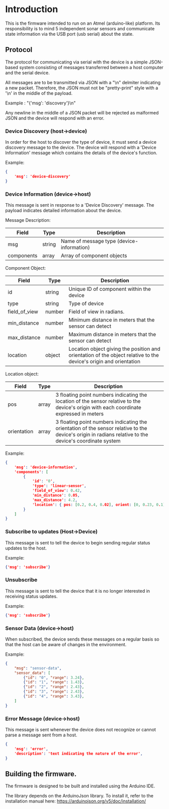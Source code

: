 # Introduction

This is the firmware intended to run on an Atmel (arduino-like)
platform.  Its responsibility is to mind 5 independent sonar sensors
and communicate state information via the USB port (usb serial)
about the state.

## Protocol

The protocol for communicating via serial with the device is a
simple JSON-based system consisting of messages transferred between
a host computer and the serial device.

All messages are to be transmitted via JSON with a "\n" delmiter indicating
a new packet.  Therefore, the JSON must not be "pretty-print" style with a
'\n' in the middle of the payload.

Example : "{'msg': 'discovery'}\n"

Any newline in the middle of a JSON packet will be rejected as malformed JSON
and the device will respond with an error.

### Device Discovery (host->device)
In order for the host to discover the type of device, it must send
a device discovery message to the device.  The device will respond with a
'Device Information' message which contains the details of the device's
function.

Example:
```json
{
    'msg': 'device-discovery'
}
```


### Device Information (device->host)

This message is sent in response to a 'Device Discovery' message.  The payload
indicates detailed information about the device.

Message Description:

|Field       | Type  | Description                               |
|------------|-------|-------------------------------------------|
| msg        | string| Name of message type (device-information) |
| components | array | Array of component objects                |

Component Object:

|Field       | Type   | Description                               |
|------------|------- |-------------------------------------------|
| id         | string | Unique ID of component within the device  |
| type       | string | Type of device |
| field_of_view | number | Field of view in radians. |
| min_distance | number | Minimum distance in meters that the sensor can detect |
| max_distance | number | Maximum distance in meters that the sensor can detect|
| location | object | Location object giving the position and orientation of the object relative to the device's origin and orientation|

Location object:

|Field       | Type  | Description                               |
|------------|-------|-------------------------------------------|
| pos        | array | 3 floating point numbers indicating the location of the sensor relative to the device's origin with each coordinate expressed in meters |
| orientation | array | 3 floating point numbers indicating the orientation of the sensor relative to the device's origin in radians relative to the device's coordinate system | 


Example:

```json
{
    'msg': 'device-information',
    'components': [
        {
            'id': '0',
            'type': 'linear-sensor',
            'field_of_view': 0.42,
            'min_distance': 0.05,
            'max_distance': 4.2,
            'location': { pos: [0.2, 0.4, 0.02], orient: [0, 0.23, 0.1]}
        }
    ]
}
```


### Subscribe to updates (Host->Device)

This message is sent to tell the device to begin sending
regular status updates to the host.

Example:

```json
{'msg': 'subscribe'}
```
### Unsubscribe

This message is sent to tell the device that it is no longer interested
in receiving status updates.

Example:

```json
{'msg': 'subscribe'}
```


### Sensor Data (device->host)

When subscribed, the device sends these messages on a regular basis
so that the host can be aware of changes in the environment.

Example:

```json
{
    "msg": "sensor-data",
    "sensor_data": [
        {"id": "0", "range": 3.24},
        {"id": "1", "range": 1.43},
        {"id": "2", "range": 2.43},
        {"id": "3", "range": 2.43},
        {"id": "4", "range": 3.43},
    ]
}
```


### Error Message (device->host)

This message is sent whenever the device does not recognize or cannot
parse a message sent from a host.

```json
{
    'msg': 'error',
    'description': 'text indicating the nature of the error',
}
```


## Building the firmware.

The firmware is designed to be built and installed using the Arduino IDE.

The library depends on the ArduinoJson library.  To install it, refer to 
the installation manual here: https://arduinojson.org/v5/doc/installation/



